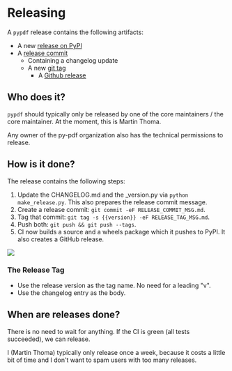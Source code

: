 # Releasing

A `pypdf` release contains the following artifacts:

* A new [release on PyPI](https://pypi.org/project/pypdf/)
* A [release commit](https://github.com/py-pdf/pypdf/commit/91391b18bb8ec9e6e561e2795d988e8634a01a50)
    * Containing a changelog update
    * A new [git tag](https://github.com/py-pdf/pypdf/tags)
        * A [Github release](https://github.com/py-pdf/pypdf/releases/tag/3.15.0)

## Who does it?

`pypdf` should typically only be released by one of the core maintainers / the
core maintainer. At the moment, this is Martin Thoma.

Any owner of the py-pdf organization also has the technical permissions to
release.

## How is it done?

The release contains the following steps:

1. Update the CHANGELOG.md and the _version.py via `python make_release.py`.
   This also prepares the release commit message.
2. Create a release commit: `git commit -eF RELEASE_COMMIT_MSG.md`.
3. Tag that commit: `git tag -s {{version}} -eF RELEASE_TAG_MSG.md`.
4. Push both: `git push && git push --tags`.
5. CI now builds a source and a wheels package which it pushes to PyPI. It also
   creates a GitHub release.

![](../_static/releasing.drawio.png)

### The Release Tag

* Use the release version as the tag name. No need for a leading "v".
* Use the changelog entry as the body.


## When are releases done?

There is no need to wait for anything. If the CI is green (all tests succeeded),
we can release.

I (Martin Thoma) typically only release once a week, because it costs a little
bit of time and I don't want to spam users with too many releases.
